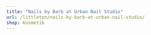 ```yaml
---
title: "Nails by Barb at Urban Nail Studio"
url: /littleton/nails-by-barb-at-urban-nail-studio/
shop: Kosmetik
---
```

